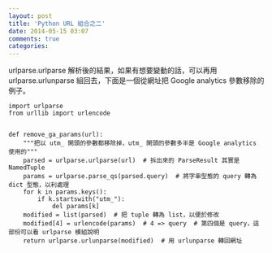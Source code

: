 ```yaml
---
layout: post
title: 'Python URL 組合之二'
date: 2014-05-15 03:07
comments: true
categories: 
---
```

urlparse.urlparse 解析後的結果，如果有想要變動的話，可以再用 urlparse.urlunparse 組回去，下面是一個從網址把 Google analytics 參數移除的例子。

```
import urlparse
from urllib import urlencode


def remove_ga_params(url):
    """把以 utm_ 開頭的參數都移除掉，utm_ 開頭的參數多半是 Google analytics 使用的"""
    parsed = urlparse.urlparse(url)  # 拆出來的 ParseResult 其實是 NamedTuple
    params = urlparse.parse_qs(parsed.query)  # 將字串型態的 query 轉為 dict 型態，以利處理
    for k in params.keys():
        if k.startswith("utm_"):
            del params[k]
    modified = list(parsed)  # 把 tuple 轉為 list，以便於修改
    modified[4] = urlencode(params)  # 4 => query  # 第四個是 query，這部份可以看 urlparse 模組說明
    return urlparse.urlunparse(modified)  # 用 urlunparse 轉回網址
```